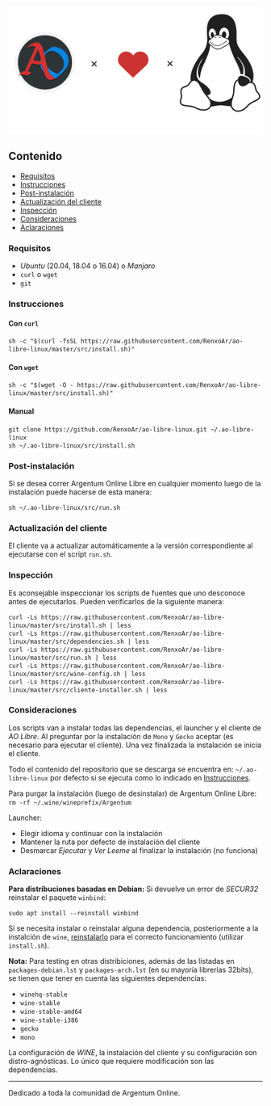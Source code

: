 ![Logo](resources/ao-libre-linux-banner.png)

## Contenido

+ [Requisitos](#Requisitos)
+ [Instrucciones](#Instrucciones)
+ [Post-instalación](#Post-instalación)
+ [Actualización del cliente](#Actualización-del-cliente)
+ [Inspección](#Inspección)
+ [Consideraciones](#Consideraciones)
+ [Aclaraciones](#Aclaraciones)

### Requisitos

+ _Ubuntu_ (20.04, 18.04 o 16.04) o _Manjaro_
+ `curl` o `wget`
+ `git`

### Instrucciones

#### Con `curl`

```shell
sh -c "$(curl -fsSL https://raw.githubusercontent.com/RenxoAr/ao-libre-linux/master/src/install.sh)"
```

#### Con `wget`

```shell
sh -c "$(wget -O - https://raw.githubusercontent.com/RenxoAr/ao-libre-linux/master/src/install.sh)"
```

#### Manual

```shell
git clone https://github.com/RenxoAr/ao-libre-linux.git ~/.ao-libre-linux
sh ~/.ao-libre-linux/src/install.sh
```

### Post-instalación

Si se desea correr Argentum Online Libre en cualquier momento luego de la instalación puede hacerse de esta manera:

```shell
sh ~/.ao-libre-linux/src/run.sh
```

### Actualización del cliente

El cliente va a actualizar automáticamente a la versión correspondiente al ejecutarse con el script `run.sh`.

### Inspección

Es aconsejable inspeccionar los scripts de fuentes que uno desconoce antes de ejecutarlos.
Pueden verificarlos de la siguiente manera:

```shell
curl -Ls https://raw.githubusercontent.com/RenxoAr/ao-libre-linux/master/src/install.sh | less
curl -Ls https://raw.githubusercontent.com/RenxoAr/ao-libre-linux/master/src/dependencies.sh | less
curl -Ls https://raw.githubusercontent.com/RenxoAr/ao-libre-linux/master/src/run.sh | less
curl -Ls https://raw.githubusercontent.com/RenxoAr/ao-libre-linux/master/src/wine-config.sh | less
curl -Ls https://raw.githubusercontent.com/RenxoAr/ao-libre-linux/master/src/cliente-installer.sh | less
```

### Consideraciones

Los scripts van a instalar todas las dependencias, el launcher y el cliente de _AO Libre_.
Al preguntar por la instalación de `Mono` y `Gecko` aceptar (es necesario para ejecutar el cliente).
Una vez finalizada la instalación se inicia el cliente.

Todo el contenido del repositorio que se descarga se encuentra en: `~/.ao-libre-linux` por defecto si se ejecuta como lo indicado en [Instrucciones](#Instrucciones).

Para purgar la instalación (luego de desinstalar) de Argentum Online Libre: `rm -rf ~/.wine/wineprefix/Argentum`

Launcher:

+ Elegir idioma y continuar con la instalación
+ Mantener la ruta por defecto de instalación del cliente
+ Desmarcar *Ejecutar* y *Ver Leeme* al finalizar la instalación (no funciona)
  
### Aclaraciones

**Para distribuciones basadas en Debian:**
Si devuelve un error de _SECUR32_ reinstalar el paquete `winbind`:

```shell
sudo apt install --reinstall winbind
```

Si se necesita instalar o reinstalar alguna dependencia, posteriormente a la instalción de `wine`, [reinstalarlo](#Manual) para el correcto funcionamiento (utilizar `install.sh`).

**Nota:**
Para testing en otras distribiciones, además de las listadas en `packages-debian.lst` y `packages-arch.lst` (en su mayoría librerías 32bits),
se tienen que tener en cuenta las siguientes dependencias:

+ `winehq-stable`
+ `wine-stable`
+ `wine-stable-amd64`
+ `wine-stable-i386`
+ `gecko`
+ `mono`

La configuración de _WINE_, la instalación del cliente y su configuración son distro-agnósticas.
Lo único que requiere modificación son las dependencias.

---

Dedicado a toda la comunidad de Argentum Online.
